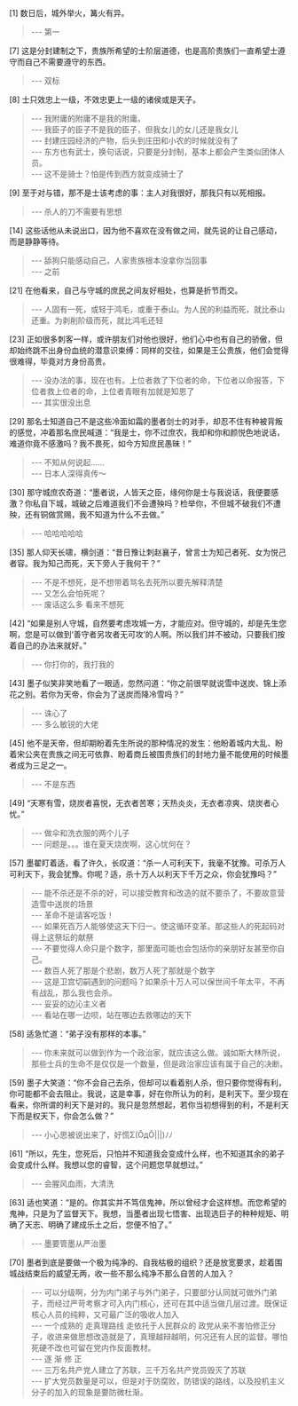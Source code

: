 
[1] 数日后，城外举火，篝火有异。
>--- 第一<br>

[7] 这是分封建制之下，贵族所希望的士阶层道德，也是高阶贵族们一直希望士遵守而自己不需要遵守的东西。
>--- 双标<br>

[8] 士只效忠上一级，不效忠更上一级的诸侯或是天子。
>--- 我附庸的附庸不是我的附庸。<br>
>--- 我臣子的臣子不是我的臣子，但我女儿的女儿还是我女儿<br>
>--- 封建庄园经济的产物，后头到庄田和小农的时候就没有了<br>
>--- 东方也有武士，换句话说，只要是分封制，基本上都会产生类似团体人员。<br>
>--- 这不是骑士？怕是传到西方就变成骑士了<br>

[9] 至于对与错，那不是士该考虑的事：主人对我很好，那我只有以死相报。
>--- 杀人的刀不需要有思想<br>

[14] 这些话他从未说出口，因为他不喜欢在没有做之间，就先说的让自己感动，而是静静等待。
>--- 舔狗只能感动自己，人家贵族根本没拿你当回事<br>
>--- 之前<br>

[21] 在他看来，自己与守城的庶民之间友好相处，也算是折节而交。
>--- 人固有一死，或轻于鸿毛，或重于泰山。为人民的利益而死，就比泰山还重。为剥削阶级而死，就比鸿毛还轻<br>

[23] 正如很多刺客一样，或许朋友们对他也很好，他们心中也有自己的骄傲，但却始终跳不出身份血统的潜意识束缚：同样的交往，如果是王公贵族，他们会觉得很难得，毕竟对方身份高贵。
>--- 没办法的事，现在也有。上位者救了下位者的命，下位者以命报答，下位者救上位者的命，上位者青眼有加就是知恩了<br>
>--- 其实很没出息<br>

[29] 那名士知道自己不是这些冷面如霜的墨者剑士的对手，却忍不住有种被背叛的感觉，冲着那名庶民喊道：“我是士，你不过庶农，我却和你和颜悦色地说话，难道你竟不感激吗？我不畏死，如今方知庶民愚昧！”
>--- 不知从何说起……<br>
>--- 日本人深得真传～<br>

[30] 那守城庶农奇道：“墨者说，人皆天之臣，缘何你是士与我说话，我便要感激？你私自下城，城破之后难道我们不会遭殃吗？检举你，不但城不破我们不遭殃，还有铜做赏赐，我不知道为什么不去做。”
>--- 哈哈哈哈哈<br>

[35] 那人仰天长啸，横剑道：“昔日豫让刺赵襄子，曾言士为知己者死、女为悦己者容。我为知己而死，天下旁人于我何干？”
>--- 不是不想死，是不想带着骂名去死所以要先解释清楚<br>
>--- 又怎么会怕死呢？<br>
>--- 废话这么多 看来不想死<br>

[42] “如果是别人守城，自然要考虑攻城一方，才能应对。但守城的，却是先生您啊，您是可以做到‘善守者另攻者无可攻’的人啊。所以我们并不被动，只要我们按着自己的办法来就好。”
>--- 你打你的，我打我的<br>

[43] 墨子似笑非笑地看了一眼适，忽然问道：“你之前很早就说雪中送炭、锦上添花之别。若你为天帝，你会为了送炭而降冷雪吗？”
>--- 诛心了<br>
>--- 多么敏锐的大佬<br>

[45] 他不是天帝，但却期盼着先生所说的那种情况的发生：他盼着城内大乱、盼着宋公夹在贵族之间无可依靠、盼着商丘被围贵族们的封地力量不能使用的时候墨者成为三足之一。
>--- 不是东西<br>

[49] “天寒有雪，烧炭者喜悦，无衣者苦寒；天热炎炎，无衣者凉爽、烧炭者心忧。”
>--- 做伞和洗衣服的两个儿子<br>
>--- 问题是。。。谁在夏天烧炭啊，这心忧何在？<br>

[57] 墨翟盯着适，看了许久，长叹道：“杀一人可利天下，我毫不犹豫。可杀万人可利天下，我会犹豫。你呢？适，杀十万人以利天下千万之众，你会犹豫吗？”
>--- 能不杀还是不杀的好，可以接受教育和改造的就不要杀了，不要故意营造雪中送炭的场景<br>
>--- 革命不是请客吃饭！<br>
>--- 如果死百万人能够使这天下归一。使这循环变革。那这些人的死起码对得上这祭坛的献祭<br>
>--- 不要觉得人命只是个数字，那里面可能也会包括你的亲朋好友甚至你自己。<br>
>--- 数百人死了那是个悲剧，数万人死了那就是个数字<br>
>--- 这是卫宫切嗣遇到的问题吗？如果杀十万人可以保世间千年太平，不再有战乱，那么我也会杀。<br>
>--- 妥妥的边沁主义者<br>
>--- 看站在哪一边呗，站在哪边去救哪边的天下<br>

[58] 适急忙道：“弟子没有那样的本事。”
>--- 你未来就可以做到作为一个政治家，就应该这么做。诚如斯大林所说，那些士兵的生命不是仅仅是一个数量，但是政治家应该有属于自己的决断。<br>

[59] 墨子大笑道：“你不会自己去杀，但却可以看着别人杀，但只要你觉得有利，你可能都不会去阻止。我说，这是幸事，好在你所认为的利，是利天下。至少现在看来，你所谓的利天下是对的。我只是忽然想起，若你当初想得到的利，不是利天下而是权天下，你会怎么做？”
>--- 小心思被说出来了，好慌Σ(ŎдŎ|||)ﾉﾉ<br>

[61] “所以，先生，您死后，只怕并不知道我会变成什么样，也不知道其余的弟子会变成什么样。我想以您的睿智，这个问题您早就想过。”
>--- 会腥风血雨，大清洗<br>

[63] 适也笑道：“是的。你其实并不笃信鬼神，所以曾经才会这样想。而您希望的鬼神，只是为了监督天下。我想，当墨者出现七悟害、出现选巨子的种种规矩、明确了天志、明确了建成乐土之后，您便不怕了。”
>--- 墨要管墨从严治墨<br>

[70] 墨者到底是要做一个极为纯净的、自我枯极的组织？还是放宽要求，趁着围城战结束后的威望无两，收一些不那么纯净不那么自苦的人加入？
>--- 可以分级啊，分为内门弟子与外门弟子，只要部分认同就可做外门弟子，而经过严苛考察才可入内门核心，还可在其中适当做几层过渡。既保证核心人员的纯粹，又可最广泛的吸收人加入<br>
>--- 一个成熟的 走真理路线 走依托于人民群众的 政党从来不害怕修正分子，收进来做思想改造就是了，真理越辩越明，何况还有人民的监督。哪怕死硬不改也可留在党内作反面教材。<br>
>--- 逐 渐 修 正<br>
>--- 三万名共产党人建立了苏联，三千万名共产党员毁灭了苏联<br>
>--- 扩大党员数量是可以，但是对于防腐败，防错误的路线，以及投机主义分子的加入的现象是要防微杜渐。<br>
